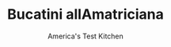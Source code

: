 ---
layout: ../../layouts/MarkdownPostLayout.astro
title: Bucatini allAmatriciana
author: America's Test Kitchen
pubDate: 2023-03-15
description: "This guanciale-studded tomato pasta is the perfect pick-me-up on a weeknight."
image_url: https://res.cloudinary.com/hksqkdlah/image/upload/ar_1:1,c_fill,dpr_2.0,f_auto,fl_lossy.progressive.strip_profile,g_faces:auto,q_auto:low,w_344/SFS_BucatiniAllAmatriciana-40_epis26
tags: ["Main Courses","Italian","Pork","Pasta","Cheese","Weeknight"]
calories: 2835
protein: 25
carbohydrates: 93
fats: 
fiber: 7
ingredients: ["1 pound, bucatini","½ teaspoon, table salt, plus salt for cooking pasta","4 ounces, guanciale","2 tablespoons, extra-virgin olive oil","½ , small onion, sliced thin","½ teaspoon, red pepper flakes","¼ cup, red wine","1 (28-ounce) can, whole peeled tomatoes, crushed by hand","1 ounce, Pecorino Romano cheese, grated (½ cup), plus extra for serving"]
serves: 4
time: "45 minutes"
instructions: ["Bring 4 quarts water to boil in large Dutch oven. Add pasta and 1 tablespoon salt and cook, stirring often, until al dente. Reserve ½ cup cooking water, then drain pasta and return it to pot.","Meanwhile, slice guanciale into ¼-inch-thick strips, then cut each strip crosswise into ¼-inch pieces. Add oil, onion, pepper flakes, and guanciale to large saucepan and cook over medium heat, stirring frequently, until fat is rendered and guanciale and onion just begin to brown, about 7 minutes. Add wine and cook until reduced by half, about 1 minute. Stir in tomatoes and their juice and salt and bring to simmer. Reduce heat to medium-low and cook, stirring frequently, until slightly thickened, about 10 minutes.","Add Pecorino, sauce, and ¼ cup reserved cooking water to pasta and toss until sauce looks glossy and evenly coats pasta, 1 to 2 minutes. Adjust consistency with remaining reserved cooking water as needed. Serve, passing extra Pecorino separately."]
nutrition: ["729 mg Potassium","419 mg Phosphorus","268 mg Calcium","2 mg Iron","92 mg Magnesium","889 mg Sodium","2 mg Zinc","24 g Fat","4 mg Niacin (B3)","11 g Monounsaturated","3 g Polyunsaturated","1 mg Thiamin (B1)","25 mg Vitamin C","35 mg Cholesterol","7 g Saturated","7 g Fiber","38 µg Folate (food)","8 g Sugars","9 µg Vitamin K","233 g Water","93 g Carbs","38 µg Folate equivalent (total)","25 g Protein","2 mg Vitamin E","59 µg Vitamin A","708 kcal Energy","2835 calories"]
notes: "We call for Pecorino Romano here, but Parmesan can be used, if preferred. You can substitute pancetta for the guanciale; just be sure to buy a 4-ounce hunk and not presliced pancetta."
---